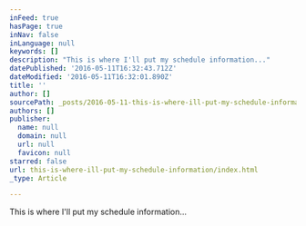 ```yaml
---
inFeed: true
hasPage: true
inNav: false
inLanguage: null
keywords: []
description: "This is where I'll put my schedule information..."
datePublished: '2016-05-11T16:32:43.712Z'
dateModified: '2016-05-11T16:32:01.890Z'
title: ''
author: []
sourcePath: _posts/2016-05-11-this-is-where-ill-put-my-schedule-information.md
authors: []
publisher:
  name: null
  domain: null
  url: null
  favicon: null
starred: false
url: this-is-where-ill-put-my-schedule-information/index.html
_type: Article

---
```

This is where I'll put my schedule information...